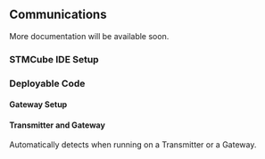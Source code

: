 ## Communications
More documentation will be available soon.

### STMCube IDE Setup

### Deployable Code

#### Gateway Setup

#### Transmitter and Gateway

Automatically detects when running on a Transmitter or a Gateway.